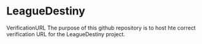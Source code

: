 # LeagueDestiny
VerificationURL
The purpose of this github repository is to host hte correct verification URL for the LeagueDestiny project.
